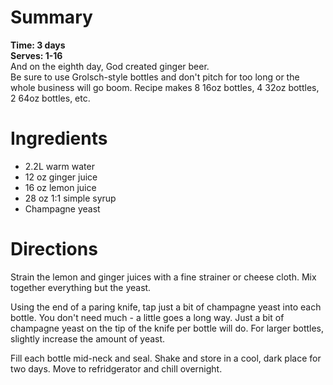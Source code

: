 # Summary
**Time: 3 days**  
**Serves: 1-16**  
And on the eighth day, God created ginger beer.  
Be sure to use Grolsch-style bottles and don't pitch for too long or the whole business will go boom. Recipe makes 8 16oz bottles, 4 32oz bottles, 2 64oz bottles, etc. 

# Ingredients
- 2.2L warm water
- 12 oz ginger juice
- 16 oz lemon juice
- 28 oz 1:1 simple syrup
- Champagne yeast

# Directions
Strain the lemon and ginger juices with a fine strainer or cheese cloth. Mix together everything but the yeast.  

Using the end of a paring knife, tap just a bit of champagne yeast into each bottle. You don't need much - a little goes a long way. Just a bit of champagne yeast on the tip of the knife per bottle will do. For larger bottles, slightly increase the amount of yeast.  

Fill each bottle mid-neck and seal. Shake and store in a cool, dark place for two days. Move to refridgerator and chill overnight.
